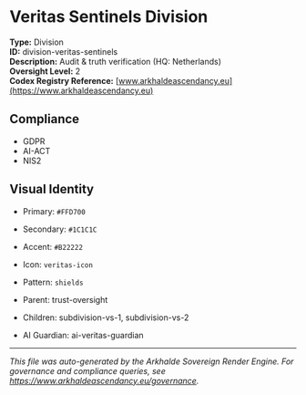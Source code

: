 # Veritas Sentinels Division

**Type:** Division  
**ID:** division-veritas-sentinels  
**Description:** Audit & truth verification (HQ: Netherlands)  
**Oversight Level:** 2  
**Codex Registry Reference:** [www.arkhaldeascendancy.eu](https://www.arkhaldeascendancy.eu)

## Compliance

- GDPR
- AI-ACT
- NIS2

## Visual Identity

- Primary: `#FFD700`
- Secondary: `#1C1C1C`
- Accent: `#B22222`
- Icon: `veritas-icon`
- Pattern: `shields`


- Parent: trust-oversight
- Children: subdivision-vs-1, subdivision-vs-2
- AI Guardian: ai-veritas-guardian

---

*This file was auto-generated by the Arkhalde Sovereign Render Engine. For governance and compliance queries, see https://www.arkhaldeascendancy.eu/governance.*